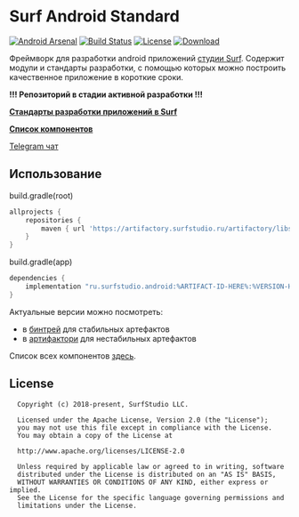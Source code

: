 # Surf Android Standard

[![Android Arsenal][android_arsenal_icon]][android_arsenal_link]
[![Build Status][build_status_icon]][build_status_link]
[![License][license_icon]][license_link]
[![Download][build_version_icon]][build_version_link] 

Фреймворк для разработки android приложений [студии Surf](http://www.surfstudio.ru/).
Содержит модули и стандарты разработки, с помощью которых можно построить качественное приложение
в короткие сроки. 

**!!! Репозиторий в стадии активной разработки !!!**

**[Стандарты разработки приложений в Surf][docs]**

**[Список компонентов][components]**

[Telegram чат](https://t.me/surf_android)

## **Использование**

build.gradle(root)
```groovy
allprojects {
    repositories {
        maven { url 'https://artifactory.surfstudio.ru/artifactory/libs-release-local' }
    }
}
```

build.gradle(app)
```groovy
dependencies {
    implementation "ru.surfstudio.android:%ARTIFACT-ID-HERE%:%VERSION-HERE"
}
```

Актуальные версии можно посмотреть:
- в [бинтрей](https://bintray.com/surf/maven) для стабильных артефактов
- в [артифактори](https://artifactory.surfstudio.ru/artifactory/libs-release-local/ru/surfstudio/android/) для нестабильных артефактов

Список всех компонентов [здесь][components].

## License
```
  Copyright (c) 2018-present, SurfStudio LLC.

  Licensed under the Apache License, Version 2.0 (the "License");
  you may not use this file except in compliance with the License.
  You may obtain a copy of the License at

  http://www.apache.org/licenses/LICENSE-2.0

  Unless required by applicable law or agreed to in writing, software
  distributed under the License is distributed on an "AS IS" BASIS,
  WITHOUT WARRANTIES OR CONDITIONS OF ANY KIND, either express or implied.
  See the License for the specific language governing permissions and
  limitations under the License.
```

[docs]: docs/main.md
[components]: docs/components.md

[build_status_link]: https://jenkins.surfstudio.ru/view/Projects/view/Android_Standard/job/Android_Standard_Dev_Deploy/lastBuild/
[build_status_icon]: https://jenkins.surfstudio.ru/buildStatus/icon?job=Android_Standard_Dev_Deploy/

[license_link]: http://www.apache.org/licenses/LICENSE-2.0
[license_icon]: https://img.shields.io/badge/license-Apache%202-blue

[android_arsenal_link]: https://android-arsenal.com/details/1/7290
[comment]: # (В следующих версиях нужно заменить на ссылку на иконку реального статуса)
[android_arsenal_icon]: https://img.shields.io/badge/Android%20Arsenal-SurfAndroidStandard-green.svg?style=flat

[build_version_link]: https://bintray.com/surf/maven
[comment]: # (В следующих версиях нужно заменить на ссылку на иконку реального статуса)
[build_version_icon]: https://img.shields.io/badge/jcenter-libs-brightgreen


